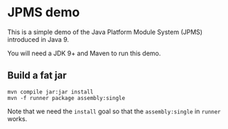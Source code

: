 # JPMS demo
This is a simple demo of the Java Platform Module System (JPMS) introduced in Java 9.

You will need a JDK 9+ and Maven to run this demo.

## Build a fat jar
```shell
mvn compile jar:jar install
mvn -f runner package assembly:single
```
Note that we need the `install` goal so that the `assembly:single` in `runner` works.


